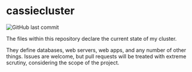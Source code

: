 # cassiecluster

![GitHub last commit](https://img.shields.io/github/last-commit/SapphicCode/cassiecluster)

The files within this repository declare the current state of my cluster.

They define databases, web servers, web apps, and any number of other things. Issues are welcome, but pull requests will be treated with extreme scrutiny, considering the scope of the project.
